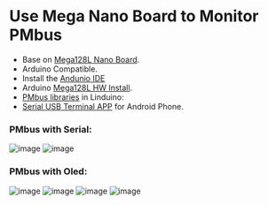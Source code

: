 # Use Mega Nano Board to Monitor PMbus
* Base on [Mega128L Nano Board](https://github.com/Dafeng1980/AtmegaBoards).  <br/>
* Arduino Compatible.  <br/> 
* Install the [Andunio IDE](https://www.arduino.cc/en/software "https://www.arduino.cc/en/software") <br/>
* Arduino [Mega128L HW Install](https://github.com/MCUdude/MegaCore "https://github.com/MCUdude/MegaCore").  <br/> 
* [PMbus libraries](https://www.analog.com/en/design-center/evaluation-hardware-and-software/evaluation-development-platforms/linduino.html "https://www.analog.com/en/design-center/evaluation-hardware-and-software/evaluation-development-platforms/linduino.html") in Linduino:  <br/>
* [Serial USB Terminal APP](https://play.google.com/store/apps/details?id=de.kai_morich.serial_usb_terminal&hl=en "https://play.google.com/store/apps/details?id=de.kai_morich.serial_usb_terminal&hl=en") for Android Phone.   <br/>

### PMbus with Serial: <br/>
![image](https://github.com/Dafeng1980/PowerPMbusTools/raw/master/doc/crps1.JPG) ![image](https://github.com/Dafeng1980/PowerPMbusTools/raw/master/doc/crps.JPG)  <br/> 

### PMbus with Oled:  <br/>
![image](https://github.com/Dafeng1980/PowerPMbusTools/raw/master/doc/pmdisplay.PNG)
![image](https://github.com/Dafeng1980/PowerPMbusTools/raw/master/doc/pmtool1.JPG)
![image](https://github.com/Dafeng1980/PowerPMbusTools/raw/master/doc/pmtool.JPG)
![image](https://github.com/Dafeng1980/PowerPMbusTools/raw/master/doc/pmtool2.JPG)  <br/>

